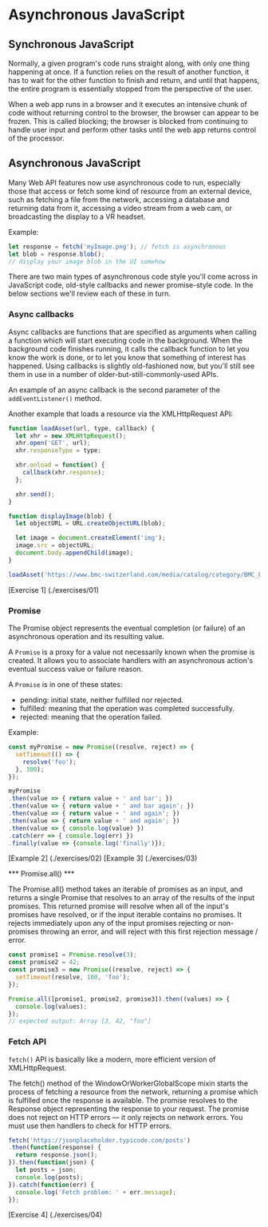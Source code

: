 # Asynchronous JavaScript

## Synchronous JavaScript

Normally, a given program's code runs straight along, with only one thing happening at once. If a function relies on the result of another function, it has to wait for the other function to finish and return, and until that happens, the entire program is essentially stopped from the perspective of the user.

When a web app runs in a browser and it executes an intensive chunk of code without returning control to the browser, the browser can appear to be frozen. This is called blocking; the browser is blocked from continuing to handle user input and perform other tasks until the web app returns control of the processor.


## Asynchronous JavaScript

Many Web API features now use asynchronous code to run, especially those that access or fetch some kind of resource from an external device, such as fetching a file from the network, accessing a database and returning data from it, accessing a video stream from a web cam, or broadcasting the display to a VR headset.

Example:

```js
let response = fetch('myImage.png'); // fetch is asynchronous
let blob = response.blob();
// display your image blob in the UI somehow
```
There are two main types of asynchronous code style you'll come across in JavaScript code, old-style callbacks and newer promise-style code. In the below sections we'll review each of these in turn.

### Async callbacks

Async callbacks are functions that are specified as arguments when calling a function which will start executing code in the background. When the background code finishes running, it calls the callback function to let you know the work is done, or to let you know that something of interest has happened. Using callbacks is slightly old-fashioned now, but you'll still see them in use in a number of older-but-still-commonly-used APIs.

An example of an async callback is the second parameter of the `addEventListener()` method.

Another example that loads a resource via the XMLHttpRequest API:
```js
function loadAsset(url, type, callback) {
  let xhr = new XMLHttpRequest();
  xhr.open('GET', url);
  xhr.responseType = type;

  xhr.onload = function() {
    callback(xhr.response);
  };

  xhr.send();
}

function displayImage(blob) {
  let objectURL = URL.createObjectURL(blob);

  let image = document.createElement('img');
  image.src = objectURL;
  document.body.appendChild(image);
}

loadAsset('https://www.bmc-switzerland.com/media/catalog/category/BMC_Parent_Category_Header_Image_Mountain_All_Mountain_1.jpg', 'blob', displayImage);
```
[Exercise 1] (./exercises/01)

### Promise

The Promise object represents the eventual completion (or failure) of an asynchronous operation and its resulting value.

A `Promise` is a proxy for a value not necessarily known when the promise is created. It allows you to associate handlers with an asynchronous action's eventual success value or failure reason.

A `Promise` is in one of these states:
- pending: initial state, neither fulfilled nor rejected.
- fulfilled: meaning that the operation was completed successfully.
- rejected: meaning that the operation failed.

Example:
```js
const myPromise = new Promise((resolve, reject) => {
  setTimeout(() => {
    resolve('foo');
  }, 300);
});

myPromise
.then(value => { return value + ' and bar'; })
.then(value => { return value + ' and bar again'; })
.then(value => { return value + ' and again'; })
.then(value => { return value + ' and again'; })
.then(value => { console.log(value) })
.catch(err => { console.log(err) })
.finally(value => {console.log('finally')});
```
[Example 2] (./exercises/02)
[Example 3] (./exercises/03)

*** Promise.all() ***

The Promise.all() method takes an iterable of promises as an input, and returns a single Promise that resolves to an array of the results of the input promises. This returned promise will resolve when all of the input's promises have resolved, or if the input iterable contains no promises. It rejects immediately upon any of the input promises rejecting or non-promises throwing an error, and will reject with this first rejection message / error.

```js
const promise1 = Promise.resolve(3);
const promise2 = 42;
const promise3 = new Promise((resolve, reject) => {
  setTimeout(resolve, 100, 'foo');
});

Promise.all([promise1, promise2, promise3]).then((values) => {
  console.log(values);
});
// expected output: Array [3, 42, "foo"]
```

### Fetch API

`fetch()` API is basically like a modern, more efficient version of XMLHttpRequest.

The fetch() method of the WindowOrWorkerGlobalScope mixin starts the process of fetching a resource from the network, returning a promise which is fulfilled once the response is available. The promise resolves to the Response object representing the response to your request. The promise does not reject on HTTP errors — it only rejects on network errors. You must use then handlers to check for HTTP errors.

```js
fetch('https://jsonplaceholder.typicode.com/posts')
.then(function(response) {
  return response.json();
}).then(function(json) {
  let posts = json;
  console.log(posts);
}).catch(function(err) {
  console.log('Fetch problem: ' + err.message);
});
```
[Exercise 4] (./exercises/04)